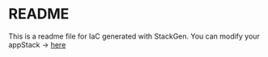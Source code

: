# README
This is a readme file for IaC generated with StackGen.
You can modify your appStack -> [here](http://main.dev.stackgen.com/appstacks/af242035-663e-4c40-93d4-cabc670f2c5c)
